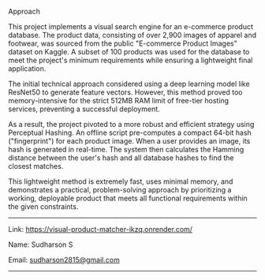 
Approach

This project implements a visual search engine for an e-commerce product database. The product data, consisting of over 2,900 images of apparel and footwear, was sourced from the public "E-commerce Product Images" dataset on Kaggle. A subset of 100 products was used for the database to meet the project's minimum requirements while ensuring a lightweight final application.

The initial technical approach considered using a deep learning model like ResNet50 to generate feature vectors. However, this method proved too memory-intensive for the strict 512MB RAM limit of free-tier hosting services, preventing a successful deployment.

As a result, the project pivoted to a more robust and efficient strategy using Perceptual Hashing. An offline script pre-computes a compact 64-bit hash ("fingerprint") for each product image. When a user provides an image, its hash is generated in real-time. The system then calculates the Hamming distance between the user's hash and all database hashes to find the closest matches.

This lightweight method is extremely fast, uses minimal memory, and demonstrates a practical, problem-solving approach by prioritizing a working, deployable product that meets all functional requirements within the given constraints.


---

Link: https://visual-product-matcher-ikzq.onrender.com/

Name: Sudharson S

Email: sudharson2815@gmail.com

---
